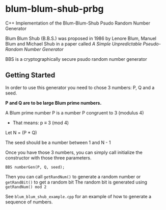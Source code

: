 # blum-blum-shub-prbg
C++ Implementation of the Blum-Blum-Shub Psudo Random Number Generator

Blum Blum Shub (B.B.S.) was proposed in 1986 by Lenore Blum, Manuel Blum and Michael Shub in a paper called *A Simple Unpredictable Pseudo-Random Number Generator*

BBS is a cryptographically secure psudo random number generator

## Getting Started

In order to use this generator you need to chose 3 numbers: P, Q and a seed.

**P and Q are to be large Blum prime numbers.**

A Blum prime number P is a number P congruent to 3 (modulus 4)

- That means: p ≡ 3 (mod 4)

Let N = (P * Q)

The seed should be a number between 1 and N - 1

Once you have those 3 numbers, you can simply call initialize the constructor with those three parameters.
```
BBS numberGen(P, Q, seed);
```

Then you can call `getRandNum()` to generate a random number or `getRandBit()` to get a random bit
The random bit is generated using `getRandNum() mod 2`

See `blum_blum_shub_example.cpp` for an example of how to generate a sequence of numbers.
